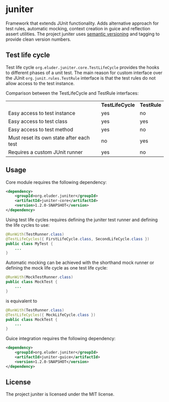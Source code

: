 juniter
=======

Framework that extends JUnit functionality. Adds alternative approach for test
rules, automatic mocking, context creation in guice and reflection assert
utilities. The project juniter uses [semantic versioning](http://semver.org/)
and tagging to provide clean version numbers.

Test life cycle
---------------

Test life cycle `org.eluder.juniter.core.TestLifeCycle` provides the hooks to
different phases of a unit test. The main reason for custom interface over the
JUnit `org.junit.rules.TestRule` interface is that the test rules do not allow
access to the test instance.

Comparison between the TestLifeCycle and TestRule interfaces:

<table>
  <tr>
    <td></td>
    <td><strong>TestLifeCycle</strong></td>
    <td><strong>TestRule</strong></td>
  </tr>
  <tr>
    <td>Easy access to test instance</td>
    <td>yes</td>
    <td>no</td>
  </tr>
  <tr>
    <td>Easy access to test class</td>
    <td>yes</td>
    <td>yes</td>
  </tr>
  <tr>
    <td>Easy access to test method</td>
    <td>yes</td>
    <td>no</td>
  </tr>
  <tr>
    <td>Must reset its own state after each test</td>
    <td>no</td>
    <td>yes</td>
  </tr>
  <tr>
    <td>Requires a custom JUnit runner</td>
    <td>yes</td>
    <td>no</td>
  </tr>
</table>


Usage
-----

Core module requires the following dependency:

```xml
<dependency>
    <groupId>org.eluder.juniter</groupId>
    <artifactId>juniter-core</artifactId>
    <version>1.2.0-SNAPSHOT</version>
</dependency>
```

Using test life cycles requires defining the juniter test runner and defining
the life cycles to use:

```java
@RunWith(TestRunner.class)
@TestLifeCycles({ FirstLifeCycle.class, SecondLifeCycle.class })
public class MyTest {
    ...
}
```

Automatic mocking can be achieved with the shorthand mock runner or defining
the mock life cycle as one test life cycle:

```java
@RunWith(MockTestRunner.class)
public class MockTest {
    ...
}
```

is equivalent to

```java
@RunWith(TestRunner.class)
@TestLifeCycles({ MockLifeCycle.class })
public class MockTest {
    ...
}
```
Guice integration requires the following dependency:

```xml
<dependency>
    <groupId>org.eluder.juniter</groupId>
    <artifactId>juniter-guice</artifactId>
    <version>1.2.0-SNAPSHOT</version>
</dependency>
```

License
-------

The project juniter is licensed under the MIT license.
